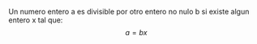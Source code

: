 Un numero entero a es divisible por otro entero no nulo b si existe algun entero x tal que:
$$a = bx$$
